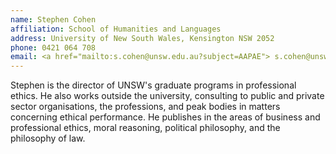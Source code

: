 ```yaml
---
name: Stephen Cohen  
affiliation: School of Humanities and Languages
address: University of New South Wales, Kensington NSW 2052
phone: 0421 064 708
email: <a href="mailto:s.cohen@unsw.edu.au?subject=AAPAE"> s.cohen@unsw.edu.au </a>
---
```


Stephen is the director of UNSW's graduate programs in professional ethics. He also works outside the university, consulting to public and private sector organisations, the professions, and peak bodies in matters concerning ethical performance. He publishes in the areas of business and professional ethics, moral reasoning, political philosophy, and the philosophy of law.
